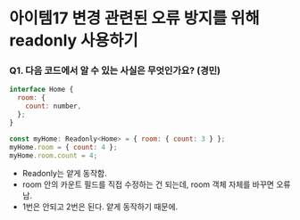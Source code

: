 # 아이템17 변경 관련된 오류 방지를 위해 readonly 사용하기

### Q1. 다음 코드에서 알 수 있는 사실은 무엇인가요? (경민)

```js
interface Home {
  room: {
    count: number,
  };
}

const myHome: Readonly<Home> = { room: { count: 3 } };
myHome.room = { count: 4 };
myHome.room.count = 4;
```

- Readonly는 얕게 동작함.
- room 안의 카운트 필드를 직접 수정하는 건 되는데, room 객체 자체를 바꾸면 오류남.
- 1번은 안되고 2번은 된다. 얕게 동작하기 때문에.
